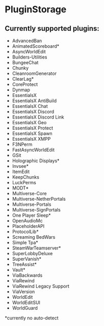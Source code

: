 # PluginStorage

## Currently supported plugins:

- AdvancedBan
- AnimatedScoreboard*
- AsyncWorldEdit
- Builders-Utilities
- BungeeChat
- Chunky
- CleanroomGenerator
- ClearLag*
- CoreProtect
- Dynmap
- EssentialsX
- EssentialsX AntiBuild
- EssentialsX Chat
- EssentialsX Discord
- EssentialsX Discord Link
- EssentialsX Geo
- EssentialsX Protect
- EssentialsX Spawn
- EssentialsX XMPP
- F3NPerm
- FastAsyncWorldEdit
- GSit
- Holographic Displays*
- Invsee*
- ItemEdit
- KeepChunks
- LuckPerms
- MODT*
- Multiverse-Core
- Multiverse-NetherPortals
- Multiverse-Portals
- Multiverse-SignPortals
- One Player Sleep*
- OpenAudioMc
- PlaceholderAPI
- ProtocolLib*
- Screaming BedWars
- Simple Tpa*
- SteamWarTeamserver*
- SuperLobbyDeluxe
- SuperVanish*
- TreeAssist*
- Vault*
- ViaBackwards
- ViaRewind
- ViaRewind Legacy Support
- ViaVersion
- WorldEdit
- WorldEditSUI
- WorldGuard

*currently no auto-detect